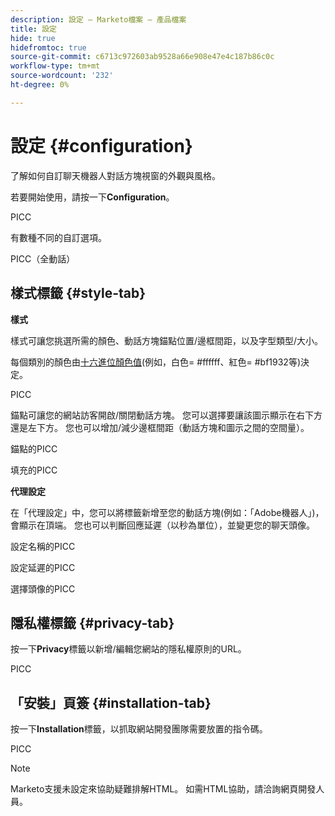 ```yaml
---
description: 設定 — Marketo檔案 — 產品檔案
title: 設定
hide: true
hidefromtoc: true
source-git-commit: c6713c972603ab9528a66e908e47e4c187b86c0c
workflow-type: tm+mt
source-wordcount: '232'
ht-degree: 0%

---
```


# 設定 {#configuration}

了解如何自訂聊天機器人對話方塊視窗的外觀與風格。

若要開始使用，請按一下&#x200B;**Configuration**。

PICC

有數種不同的自訂選項。

PICC（全動話）

## 樣式標籤 {#style-tab}

**樣式**

樣式可讓您挑選所需的顏色、動話方塊錨點位置/邊框間距，以及字型類型/大小。

每個類別的顏色由[十六進位顏色值](https://color.adobe.com/create/color-wheel)(例如，白色= #ffffff、紅色= #bf1932等)決定。

PICC

錨點可讓您的網站訪客開啟/關閉動話方塊。 您可以選擇要讓該圖示顯示在右下方還是左下方。 您也可以增加/減少邊框間距（動話方塊和圖示之間的空間量）。

錨點的PICC

填充的PICC

**代理設定**

在「代理設定」中，您可以將標籤新增至您的動話方塊(例如：「Adobe機器人」)，會顯示在頂端。 您也可以判斷回應延遲（以秒為單位），並變更您的聊天頭像。

設定名稱的PICC

設定延遲的PICC

選擇頭像的PICC

## 隱私權標籤 {#privacy-tab}

按一下&#x200B;**Privacy**&#x200B;標籤以新增/編輯您網站的隱私權原則的URL。

PICC

## 「安裝」頁簽 {#installation-tab}

按一下&#x200B;**Installation**&#x200B;標籤，以抓取網站開發團隊需要放置的指令碼。

PICC

>[!NOTE]
>
>Marketo支援未設定來協助疑難排解HTML。 如需HTML協助，請洽詢網頁開發人員。
